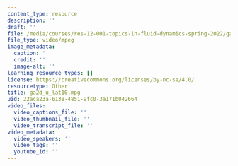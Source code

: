 ```yaml
---
content_type: resource
description: ''
draft: ''
file: /media/courses/res-12-001-topics-in-fluid-dynamics-spring-2022/ga2d_u_lat10.mpg
file_type: video/mpeg
image_metadata:
  caption: ''
  credit: ''
  image-alt: ''
learning_resource_types: []
license: https://creativecommons.org/licenses/by-nc-sa/4.0/
resourcetype: Other
title: ga2d_u_lat10.mpg
uid: 22aca23a-6138-4851-9fc0-3a171b042664
video_files:
  video_captions_file: ''
  video_thumbnail_file: ''
  video_transcript_file: ''
video_metadata:
  video_speakers: ''
  video_tags: ''
  youtube_id: ''
---
```

